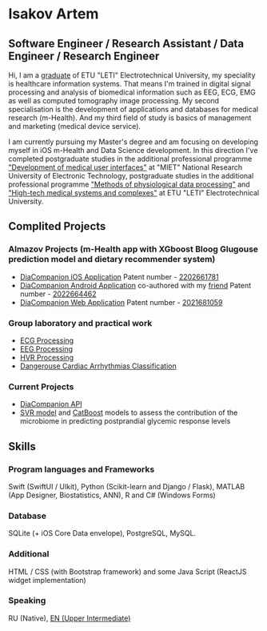 # Isakov Artem
## Software Engineer / Research Assistant / Data Engineer / Research Engineer
Hi, I am a [graduate](https://github.com/artemisak/artemisak/blob/main/High-tech%20medical%20systems%20and%20complexes.pdf) of ETU "LETI" Electrotechnical University, my speciality is healthcare information systems. That means I'm trained in digital signal processing and analysis of biomedical information such as EEG, ECG, EMG as well as computed tomography image processing. My second specialisation is the development of applications and databases for medical research (m-Health). And my third field of study is basics of management and marketing (medical device service).

I am currently pursuing my Master's degree and am focusing on developing myself in iOS m-Health and Data Science development. In this direction I've completed postgraduate studies in the additional professional programme ["Development of medical user interfaces"](https://github.com/artemisak/artemisak/blob/main/Development%20of%20medical%20user%20interfaces.pdf) at "MIET" National Research University of Electronic Technology, postgraduate studies in the additional professional programme ["Methods of physiological data processing"](https://github.com/artemisak/artemisak/blob/main/Methods%20of%20Physiological%20Data%20Processing.pdf) and ["High-tech medical systems and complexes"](https://github.com/artemisak/artemisak/blob/main/High-tech%20medical%20systems%20and%20complexes.pdf) at ETU "LETI" Electrotechnical University.

## Complited Projects
### Almazov Projects (m-Health app with XGboost Bloog Glugouse prediction model and dietary recommender system)
* [DiaCompanion iOS Application](https://github.com/artemisak/DiaCompanion_iOS) Patent number - [2202661781]((https://github.com/artemisak/artemisak/blob/main/Patent%20(ios).pdf))
* [DiaCompanion Android Application](https://github.com/artemisak/DiaCompanion_Android) co-authored with my [friend](https://github.com/AndreyCKDS) Patent number - [2022664462](https://github.com/artemisak/artemisak/blob/main/Patent%20(android).pdf) 
* [DiaCompanion Web Application](https://github.com/artemisak/DiaComapnion_Web) Patent number - [2021681059](https://github.com/artemisak/artemisak/blob/main/Patent%20(web).pdf)

### Group laboratory and practical work
* [ECG Processing](https://github.com/artemisak/EEGProcessing)
* [EEG Processing](https://github.com/artemisak/ECGProcessing)
* [HVR Processing](https://github.com/artemisak/HRVProcessing)
* [Dangerouse Cardiac Arrhythmias Classification](https://github.com/artemisak/DangerousCardiacArrhythmiasClassification)

### Current Projects
* [DiaCompanion API](https://github.com/artemisak/DiaCompanion_API)
* [SVR model](https://github.com/artemisak/SVRBloodClugouseEstimation) and [CatBoost](https://github.com/artemisak/CatBoostBloodGlucouseEstimation) models to assess the contribution of the microbiome in predicting postprandial glycemic response levels

## Skills
### Program languages and Frameworks
Swift (SwiftUI / UIkit), Python (Scikit-learn and Django / Flask), MATLAB (App Designer, Biostatistics, ANN), R and C# (Windows Forms)

### Database
SQLite (+ iOS Core Data envelope), PostgreSQL, MySQL.

### Additional
HTML / CSS (with Bootstrap framework) and some Java Script (ReactJS widget implementation)

### Speaking
RU (Native), [EN (Upper Intermediate)](https://www.efset.org/cert/RNNHWv) 
